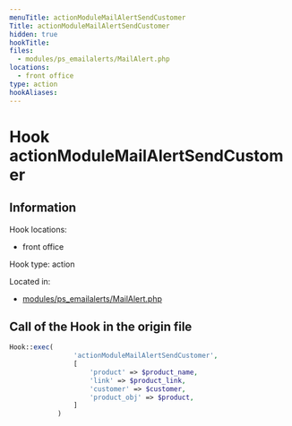 ```yaml
---
menuTitle: actionModuleMailAlertSendCustomer
Title: actionModuleMailAlertSendCustomer
hidden: true
hookTitle: 
files:
  - modules/ps_emailalerts/MailAlert.php
locations:
  - front office
type: action
hookAliases:
---
```


# Hook actionModuleMailAlertSendCustomer

## Information

Hook locations: 
  - front office

Hook type: action

Located in: 
  - [modules/ps_emailalerts/MailAlert.php](https://github.com/PrestaShop/PrestaShop/blob/8.0.x/modules/ps_emailalerts/MailAlert.php)

## Call of the Hook in the origin file

```php
Hook::exec(
                'actionModuleMailAlertSendCustomer',
                [
                    'product' => $product_name,
                    'link' => $product_link,
                    'customer' => $customer,
                    'product_obj' => $product,
                ]
            )
```